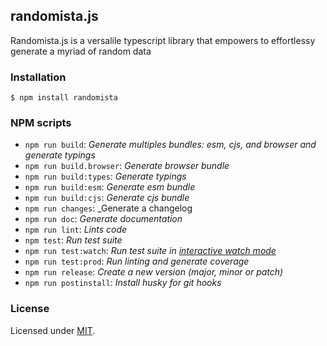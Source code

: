 ## randomista.js

Randomista.js is a versalile typescript library that empowers to effortlessy generate a myriad of random data

### Installation
```
$ npm install randomista
```

### NPM scripts
- `npm run build`: _Generate multiples bundles: esm, cjs, and browser and generate typings_
- `npm run build.browser`: _Generate  browser bundle_
- `npm run build:types`: _Generate typings_
- `npm run build:esm`: _Generate esm bundle_
- `npm run build:cjs`: _Generate cjs bundle_
- `npm run changes`: _Generate a changelog
- `npm run doc`: _Generate documentation_
- `npm run lint`: _Lints code_
- `npm test`: _Run test suite_
- `npm run test:watch`: _Run test suite in [interactive watch mode](http://facebook.github.io/jest/docs/cli.html#watch)_
- `npm run test:prod`: _Run linting and generate coverage_
- `npm run release`: _Create a new version (major, minor or patch)_
- `npm run postinstall`: _Install husky for git hooks_


### License
Licensed under [MIT](./LICENSE).
